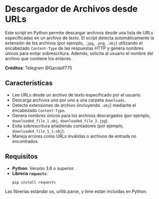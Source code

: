 # Descargador de Archivos desde URLs

Este script en Python permite descargar archivos desde una lista de URLs especificadas en un archivo de texto. El script detecta automáticamente la extensión de los archivos (por ejemplo, `.jpg`, `.png`, `.obj`) utilizando el encabezado `Content-Type` de las respuestas HTTP y genera nombres únicos para evitar sobrescritura. Además, solicita al usuario el nombre del archivo que contiene los enlaces.

**Créditos**: Telegram @Gandalf775

## Características
- Lee URLs desde un archivo de texto especificado por el usuario.
- Descarga archivos uno por uno a una carpeta `downloads`.
- Detecta extensiones de archivo (incluyendo `.obj`) mediante el encabezado `Content-Type`.
- Genera nombres únicos para los archivos descargados (por ejemplo, `downloaded_file_1.obj`, `downloaded_file_2.jpg`).
- Evita sobrescritura añadiendo contadores (por ejemplo, `downloaded_file_1_1.obj`).
- Maneja errores como URLs inválidas o archivos de entrada no encontrados.

## Requisitos
- **Python**: Versión 3.6 o superior.
- **Librería `requests`**:
  ```bash
  pip install requests
  ```
Las librerías estándar os, urllib.parse, y time están incluidas en Python.


  
